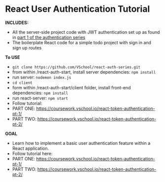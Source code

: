 React User Authentication Tutorial
==================================

**INCLUDES:**
* All the server-side project code with JWT authentication set up as found in [part 1 of the authentication series](https://coursework.vschool.io/token-auth-with-jwts-part1/)
* The boilerplate React code for a simple todo project with sign in and sign up routes

**To USE**

- `git clone https://github.com/VSchool/react-auth-series.git`
- from within /react-auth-start, install server dependencies: `npm install`
- run server: `nodemon index.js`
- `cd client`
- form within /react-auth-start/client folder, install front-end dependencies: `npm install`
- run react-server: `npm start`
- Follow tutorial: 
- PART ONE: https://coursework.vschool.io/react-token-authentication-pt-1/
- PART TWO: https://coursework.vschool.io/react-token-authentication-pt-2/

**GOAL**
- Learn how to implement a basic user authentication feature within a React application.
- Follow tutorial here: 
- PART ONE: https://coursework.vschool.io/react-token-authentication-pt-1/
- PART TWO: https://coursework.vschool.io/react-token-authentication-pt-2/

